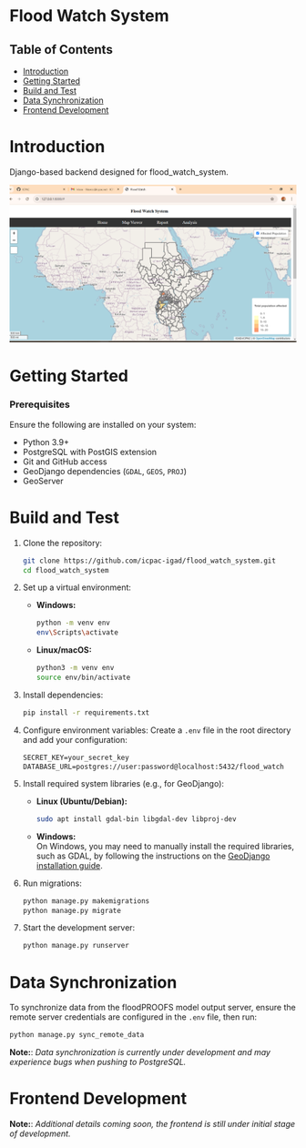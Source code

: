 # Flood Watch System


## Table of Contents
- [Introduction](#Introduction)
- [Getting Started](#GettingStarted)
- [ Build and Test](#BuildandTest)
- [Data Synchronization](#DataSynchronization)
- [Frontend Development](#frontend-development)
   
# Introduction
 Django-based backend designed for flood_watch_system. 

 ![Screenshot](capture.PNG)

# Getting Started
### Prerequisites
Ensure the following are installed on your system:
- Python 3.9+
- PostgreSQL with PostGIS extension
- Git and GitHub access
- GeoDjango dependencies (`GDAL`, `GEOS`, `PROJ`)
- GeoServer

# Build and Test
1. Clone the repository:
    ```bash
    git clone https://github.com/icpac-igad/flood_watch_system.git
    cd flood_watch_system
    ```

2. Set up a virtual environment:
    - **Windows:**
      ```bash
      python -m venv env
      env\Scripts\activate
      ```
    - **Linux/macOS:**
      ```bash
      python3 -m venv env
      source env/bin/activate
      ```

3. Install dependencies:
    ```bash
    pip install -r requirements.txt
    ```

4. Configure environment variables:
    Create a `.env` file in the root directory and add your configuration:
    ```plaintext
    SECRET_KEY=your_secret_key
    DATABASE_URL=postgres://user:password@localhost:5432/flood_watch
    ```

5. Install required system libraries (e.g., for GeoDjango):
    - **Linux (Ubuntu/Debian):**
      ```bash
      sudo apt install gdal-bin libgdal-dev libproj-dev
      ```
    - **Windows:**  
      On Windows, you may need to manually install the required libraries, such as GDAL, by following the instructions on the [GeoDjango installation guide](https://docs.djangoproject.com/en/stable/ref/contrib/gis/install/#gdal).

6. Run migrations:
    ```bash
    python manage.py makemigrations
    python manage.py migrate
    ```

7. Start the development server:
    ```bash
    python manage.py runserver
    ```

# Data Synchronization
To synchronize data from the floodPROOFS model output server, ensure the remote server credentials are configured in the `.env` file, then run:
```bash
python manage.py sync_remote_data
```

**Note:**: _Data synchronization is currently under development and may experience bugs when pushing to PostgreSQL._


# Frontend Development

**Note:**: _Additional details coming soon, the frontend is still under initial stage of development._